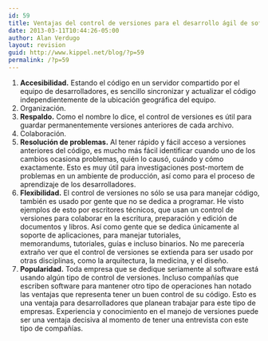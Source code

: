 ```yaml
---
id: 59
title: Ventajas del control de versiones para el desarrollo ágil de software
date: 2013-03-11T10:44:26-05:00
author: Alan Verdugo
layout: revision
guid: http://www.kippel.net/blog/?p=59
permalink: /?p=59
---
```

  1. **Accesibilidad.** Estando el código en un servidor compartido por el equipo de desarrolladores, es sencillo sincronizar y actualizar el código independientemente de la ubicación geográfica del equipo.
  2. Organización.
  3. **Respaldo.** Como el nombre lo dice, el control de versiones es útil para guardar permanentemente versiones anteriores de cada archivo.
  4. Colaboración.
  5. **Resolución de problemas.** Al tener rápido y fácil acceso a versiones anteriores del código, es mucho más fácil identificar cuando uno de los cambios ocasiona problemas, quién lo causó, cuándo y cómo exactamente. Esto es muy útil para investigaciones post-mortem de problemas en un ambiente de producción, así como para el proceso de aprendizaje de los desarrolladores.
  6. **Flexibilidad.** El control de versiones no sólo se usa para manejar código, también es usado por gente que no se dedica a programar. He visto ejemplos de esto por escritores técnicos, que usan un control de versiones para colaborar en la escritura, preparación y edición de documentos y libros. Así como gente que se dedica únicamente al soporte de aplicaciones, para manejar tutoriales, memorandums, tutoriales, guías e incluso binarios. No me parecería extraño ver que el control de versiones se extienda para ser usado por otras disciplinas, como la arquitectura, la medicina, y el diseño.
  7. **Popularidad.** Toda empresa que se dedique seriamente al software está usando algún tipo de control de versiones. Incluso compañías que escriben software para mantener otro tipo de operaciones han notado las ventajas que representa tener un buen control de su código. Esto es una ventaja para desarrolladores que planean trabajar para este tipo de empresas. Experiencia y conocimiento en el manejo de versiones puede ser una ventaja decisiva al momento de tener una entrevista con este tipo de compañías.

&nbsp;